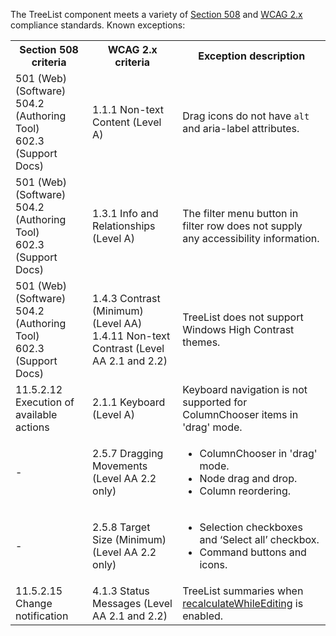 The TreeList component meets a variety of <a href="https://www.access-board.gov/ict/" target="_blank">Section 508</a> and <a href="https://www.w3.org/WAI/standards-guidelines/wcag/" target="_blank">WCAG 2.x</a> compliance standards. Known exceptions:  

<table class="dx-table">
    <tr>
        <th>Section 508 criteria</th>
        <th>WCAG 2.x criteria</th>
        <th>Exception description</th>
    </tr>
    <tr>
        <td>501 (Web)(Software) <br> 504.2 (Authoring Tool) <br> 602.3 (Support Docs)</td>
        <td>1.1.1 Non-text Content (Level A)</td>
        <td>Drag icons do not have <code>alt</code> and aria-label attributes.</td>
    </tr>
    <tr>
        <td>501 (Web)(Software) <br> 504.2 (Authoring Tool) <br> 602.3 (Support Docs)</td>
        <td>1.3.1 Info and Relationships (Level A)</td>
        <td>The filter menu button in filter row does not supply any accessibility information.</td>
    </tr>
    <tr>
        <td>501 (Web)(Software) <br> 504.2 (Authoring Tool) <br> 602.3 (Support Docs)</td>
        <td>1.4.3 Contrast (Minimum) (Level AA) <br> 1.4.11 Non-text Contrast (Level AA 2.1 and 2.2)</td>
        <td>TreeList does not support Windows High Contrast themes.</td>
    </tr>
    <tr>
        <td>11.5.2.12 Execution of available actions</td>
        <td>2.1.1 Keyboard (Level A)</td>
        <td>Keyboard navigation is not supported for ColumnChooser items in 'drag' mode.</td>
    </tr>
    <tr>
        <td>-</td>
        <td>2.5.7 Dragging Movements (Level AA 2.2 only)</td>
        <td>
            <ul>
                <li>ColumnChooser in 'drag' mode.</li>
                <li>Node drag and drop.</li>
                <li>Column reordering.</li>
            </ul>    
        </td>
    </tr>
    <tr>
        <td>-</td>
        <td>2.5.8 Target Size (Minimum) (Level AA 2.2 only)</td>
        <td>
            <ul>
                <li>Selection checkboxes and ‘Select all’ checkbox.</li>
                <li>Command buttons and icons.</li>
            </ul>    
        </td>
    </tr>
        <tr>
        <td>11.5.2.15 Change notification </td>
        <td>4.1.3 Status Messages (Level AA 2.1 and 2.2)</td>
        <td>TreeList summaries when <a href="/Documentation/ApiReference/UI_Components/dxTreeList/Configuration/summary/#recalculateWhileEditing">recalculateWhileEditing</a> is enabled. </td>
    </tr>
</table>
